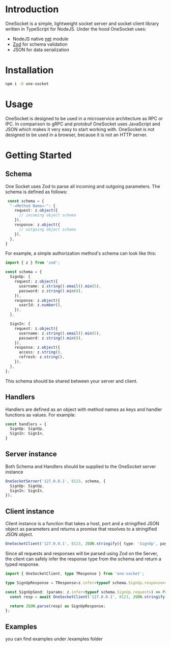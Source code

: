 # Introduction

OneSocket is a simple, lightweight socket server and socket client library written in TypeScript for NodeJS.
Under the hood OneSocket uses:
 - NodeJS native [net](https://nodejs.org/api/net.html) module 
 - [Zod](https://zod.dev) for schema validation
 - JSON for data serialization

# Installation

```bash
npm i -D one-socket
```

# Usage
OneSocket is designed to be used in a microservice architecture as RPC or IPC. In comparison to gRPC and protobuf OneSocket uses JavaScript and JSON
which makes it very easy to start working with. OneSocket is not designed to be used in a browser, because it is not an HTTP server.

# Getting Started
## Schema
One Socket uses Zod to parse all incoming and outgoing parameters. The schema is defined as follows:

```TypeScript
 const schema = {
  "-=Method Name=-": {
    request: z.object({
      // incoming object schema
    }),
    response: z.object({
      // outgoing object schema
    }),
  },
}
```

For example, a simple authorization method's schema can look like this:
```TypeScript
import { z } from 'zod';

const schema = {
  SignUp: {
    request: z.object({
      username: z.string().email().min(5),
      password: z.string().min(8),
    }),
    response: z.object({
      userId: z.number(),
    }),
  },

  SignIn: {
    request: z.object({
      username: z.string().email().min(5),
      password: z.string().min(8),
    }),
    response: z.object({
      access: z.string(),
      refresh: z.string(),
    }),
  },
};
```
This schema should be shared between your server and client.
## Handlers
Handlers are defined as an object with method names as keys and handler functions as values. For example:
```TypeScript
const handlers = {
  SignUp: SignUp,
  SignIn: SignIn,
}
```
## Server instance
Both Schema and Handlers should be supplied to the OneSocket server instance
```TypeScript
OneSocketServer('127.0.0.1', 8123, schema, {
  SignUp: SignUp,
  SignIn: SignIn,
});
```
## Client instance
Client instance is a function that takes a host, port and a stringified JSON object as parameters and returns a promise that resolves to a stringified JSON object.
```TypeScript
OneSocketClient('127.0.0.1', 8123, JSON.stringify({ type: 'SignUp', payload: { username: 'admin', password: '123' } }));
```
Since all requests and responses will be parsed using Zod on the Server, the client can safely infer the response type from the schema and return a typed response.
```TypeScript
import { OneSocketClient, type TResponse } from 'one-socket';

type SignUpResponse = TResponse<z.infer<typeof schema.SignUp.response>>;

const SignUpSend: (params: z.infer<typeof schema.SignUp.request>) => Promise<SignUpResponse> = async (params) => {
  const resp = await OneSocketClient('127.0.0.1', 8123, JSON.stringify({ type: 'SignUp', payload: params }));

  return JSON.parse(resp) as SignUpResponse;
};
```

## Examples
you can find examples under /examples folder
